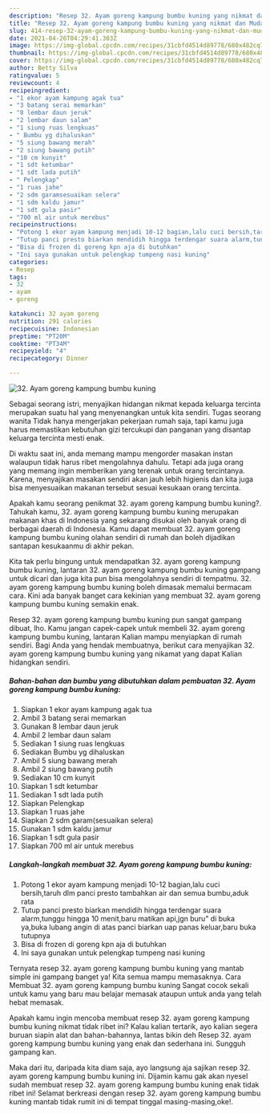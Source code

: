 ```yaml
---
description: "Resep 32. Ayam goreng kampung bumbu kuning yang nikmat dan Mudah Dibuat"
title: "Resep 32. Ayam goreng kampung bumbu kuning yang nikmat dan Mudah Dibuat"
slug: 414-resep-32-ayam-goreng-kampung-bumbu-kuning-yang-nikmat-dan-mudah-dibuat
date: 2021-04-26T04:29:41.303Z
image: https://img-global.cpcdn.com/recipes/31cbfd4514d89778/680x482cq70/32-ayam-goreng-kampung-bumbu-kuning-foto-resep-utama.jpg
thumbnail: https://img-global.cpcdn.com/recipes/31cbfd4514d89778/680x482cq70/32-ayam-goreng-kampung-bumbu-kuning-foto-resep-utama.jpg
cover: https://img-global.cpcdn.com/recipes/31cbfd4514d89778/680x482cq70/32-ayam-goreng-kampung-bumbu-kuning-foto-resep-utama.jpg
author: Betty Silva
ratingvalue: 5
reviewcount: 4
recipeingredient:
- "1 ekor ayam kampung agak tua"
- "3 batang serai memarkan"
- "8 lembar daun jeruk"
- "2 lembar daun salam"
- "1 siung ruas lengkuas"
- " Bumbu yg dihaluskan"
- "5 siung bawang merah"
- "2 siung bawang putih"
- "10 cm kunyit"
- "1 sdt ketumbar"
- "1 sdt lada putih"
- " Pelengkap"
- "1 ruas jahe"
- "2 sdm garamsesuaikan selera"
- "1 sdm kaldu jamur"
- "1 sdt gula pasir"
- "700 ml air untuk merebus"
recipeinstructions:
- "Potong 1 ekor ayam kampung menjadi 10-12 bagian,lalu cuci bersih,taruh dlm panci presto tambahkan air dan semua bumbu,aduk rata"
- "Tutup panci presto biarkan mendidih hingga terdengar suara alarm,tunggu hingga 10 menit,baru matikan api,jgn buru&#34; di buka ya,buka lubang angin di atas panci biarkan uap panas keluar,baru buka tutupnya"
- "Bisa di frozen di goreng kpn aja di butuhkan"
- "Ini saya gunakan untuk pelengkap tumpeng nasi kuning"
categories:
- Resep
tags:
- 32
- ayam
- goreng

katakunci: 32 ayam goreng 
nutrition: 291 calories
recipecuisine: Indonesian
preptime: "PT20M"
cooktime: "PT34M"
recipeyield: "4"
recipecategory: Dinner

---
```



![32. Ayam goreng kampung bumbu kuning](https://img-global.cpcdn.com/recipes/31cbfd4514d89778/680x482cq70/32-ayam-goreng-kampung-bumbu-kuning-foto-resep-utama.jpg)

Sebagai seorang istri, menyajikan hidangan nikmat kepada keluarga tercinta merupakan suatu hal yang menyenangkan untuk kita sendiri. Tugas seorang  wanita Tidak hanya mengerjakan pekerjaan rumah saja, tapi kamu juga harus memastikan kebutuhan gizi tercukupi dan panganan yang disantap keluarga tercinta mesti enak.

Di waktu  saat ini, anda memang mampu mengorder masakan instan walaupun tidak harus ribet mengolahnya dahulu. Tetapi ada juga orang yang memang ingin memberikan yang terenak untuk orang tercintanya. Karena, menyajikan masakan sendiri akan jauh lebih higienis dan kita juga bisa menyesuaikan makanan tersebut sesuai kesukaan orang tercinta. 



Apakah kamu seorang penikmat 32. ayam goreng kampung bumbu kuning?. Tahukah kamu, 32. ayam goreng kampung bumbu kuning merupakan makanan khas di Indonesia yang sekarang disukai oleh banyak orang di berbagai daerah di Indonesia. Kamu dapat membuat 32. ayam goreng kampung bumbu kuning olahan sendiri di rumah dan boleh dijadikan santapan kesukaanmu di akhir pekan.

Kita tak perlu bingung untuk mendapatkan 32. ayam goreng kampung bumbu kuning, lantaran 32. ayam goreng kampung bumbu kuning gampang untuk dicari dan juga kita pun bisa mengolahnya sendiri di tempatmu. 32. ayam goreng kampung bumbu kuning boleh dimasak memalui bermacam cara. Kini ada banyak banget cara kekinian yang membuat 32. ayam goreng kampung bumbu kuning semakin enak.

Resep 32. ayam goreng kampung bumbu kuning pun sangat gampang dibuat, lho. Kamu jangan capek-capek untuk membeli 32. ayam goreng kampung bumbu kuning, lantaran Kalian mampu menyiapkan di rumah sendiri. Bagi Anda yang hendak membuatnya, berikut cara menyajikan 32. ayam goreng kampung bumbu kuning yang nikamat yang dapat Kalian hidangkan sendiri.

<!--inarticleads1-->

##### Bahan-bahan dan bumbu yang dibutuhkan dalam pembuatan 32. Ayam goreng kampung bumbu kuning:

1. Siapkan 1 ekor ayam kampung agak tua
1. Ambil 3 batang serai memarkan
1. Gunakan 8 lembar daun jeruk
1. Ambil 2 lembar daun salam
1. Sediakan 1 siung ruas lengkuas
1. Sediakan  Bumbu yg dihaluskan
1. Ambil 5 siung bawang merah
1. Ambil 2 siung bawang putih
1. Sediakan 10 cm kunyit
1. Siapkan 1 sdt ketumbar
1. Sediakan 1 sdt lada putih
1. Siapkan  Pelengkap
1. Siapkan 1 ruas jahe
1. Siapkan 2 sdm garam(sesuaikan selera)
1. Gunakan 1 sdm kaldu jamur
1. Siapkan 1 sdt gula pasir
1. Siapkan 700 ml air untuk merebus




<!--inarticleads2-->

##### Langkah-langkah membuat 32. Ayam goreng kampung bumbu kuning:

1. Potong 1 ekor ayam kampung menjadi 10-12 bagian,lalu cuci bersih,taruh dlm panci presto tambahkan air dan semua bumbu,aduk rata
1. Tutup panci presto biarkan mendidih hingga terdengar suara alarm,tunggu hingga 10 menit,baru matikan api,jgn buru&#34; di buka ya,buka lubang angin di atas panci biarkan uap panas keluar,baru buka tutupnya
1. Bisa di frozen di goreng kpn aja di butuhkan
1. Ini saya gunakan untuk pelengkap tumpeng nasi kuning




Ternyata resep 32. ayam goreng kampung bumbu kuning yang mantab simple ini gampang banget ya! Kita semua mampu memasaknya. Cara Membuat 32. ayam goreng kampung bumbu kuning Sangat cocok sekali untuk kamu yang baru mau belajar memasak ataupun untuk anda yang telah hebat memasak.

Apakah kamu ingin mencoba membuat resep 32. ayam goreng kampung bumbu kuning nikmat tidak ribet ini? Kalau kalian tertarik, ayo kalian segera buruan siapin alat dan bahan-bahannya, lantas bikin deh Resep 32. ayam goreng kampung bumbu kuning yang enak dan sederhana ini. Sungguh gampang kan. 

Maka dari itu, daripada kita diam saja, ayo langsung aja sajikan resep 32. ayam goreng kampung bumbu kuning ini. Dijamin kamu gak akan nyesel sudah membuat resep 32. ayam goreng kampung bumbu kuning enak tidak ribet ini! Selamat berkreasi dengan resep 32. ayam goreng kampung bumbu kuning mantab tidak rumit ini di tempat tinggal masing-masing,oke!.

